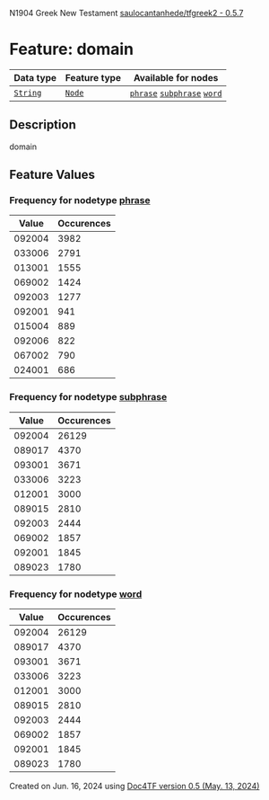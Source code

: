 N1904 Greek New Testament <a href="https://github.com/saulocantanhede/tfgreek2">saulocantanhede/tfgreek2 - 0.5.7</a>
# Feature: domain
Data type|Feature type|Available for nodes
---|---|---
[`String`](featuresbydatatype.md#string)|[`Node`](featuresbytype.md#node)| [`phrase`](featuresbynodetype.md#phrase)  [`subphrase`](featuresbynodetype.md#subphrase)  [`word`](featuresbynodetype.md#word) 
## Description
domain
## Feature Values
### Frequency for nodetype [phrase](featuresbynodetype.md#phrase)
Value|Occurences
---|---
092004|3982
033006|2791
013001|1555
069002|1424
092003|1277
092001|941
015004|889
092006|822
067002|790
024001|686
### Frequency for nodetype [subphrase](featuresbynodetype.md#subphrase)
Value|Occurences
---|---
092004|26129
089017|4370
093001|3671
033006|3223
012001|3000
089015|2810
092003|2444
069002|1857
092001|1845
089023|1780
### Frequency for nodetype [word](featuresbynodetype.md#word)
Value|Occurences
---|---
092004|26129
089017|4370
093001|3671
033006|3223
012001|3000
089015|2810
092003|2444
069002|1857
092001|1845
089023|1780
 

Created on Jun. 16, 2024 using [Doc4TF version 0.5 (May. 13, 2024)](https://github.com/tonyjurg/Doc4TF/blob/main/CreateFeatureDoc.ipynb) 